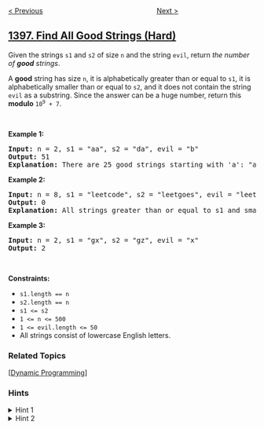 <!--|This file generated by command(leetcode description); DO NOT EDIT.    |-->
<!--+----------------------------------------------------------------------+-->
<!--|@author    openset <openset.wang@gmail.com>                           |-->
<!--|@link      https://github.com/openset                                 |-->
<!--|@home      https://github.com/openset/leetcode                        |-->
<!--+----------------------------------------------------------------------+-->

[< Previous](../design-underground-system "Design Underground System")
　　　　　　　　　　　　　　　　
[Next >](../customers-who-bought-products-a-and-b-but-not-c "Customers Who Bought Products A and B but Not C")

## [1397. Find All Good Strings (Hard)](https://leetcode.com/problems/find-all-good-strings "找到所有好字符串")

<p>Given the strings <code>s1</code> and <code>s2</code> of size <code>n</code> and the string <code>evil</code>, return <em>the number of <strong>good</strong> strings</em>.</p>

<p>A <strong>good</strong> string has size <code>n</code>, it is alphabetically greater than or equal to <code>s1</code>, it is alphabetically smaller than or equal to <code>s2</code>, and it does not contain the string <code>evil</code> as a substring. Since the answer can be a huge number, return this <strong>modulo</strong> <code>10<sup>9</sup> + 7</code>.</p>

<p>&nbsp;</p>
<p><strong>Example 1:</strong></p>

<pre>
<strong>Input:</strong> n = 2, s1 = &quot;aa&quot;, s2 = &quot;da&quot;, evil = &quot;b&quot;
<strong>Output:</strong> 51 
<strong>Explanation:</strong> There are 25 good strings starting with &#39;a&#39;: &quot;aa&quot;,&quot;ac&quot;,&quot;ad&quot;,...,&quot;az&quot;. Then there are 25 good strings starting with &#39;c&#39;: &quot;ca&quot;,&quot;cc&quot;,&quot;cd&quot;,...,&quot;cz&quot; and finally there is one good string starting with &#39;d&#39;: &quot;da&quot;.&nbsp;
</pre>

<p><strong>Example 2:</strong></p>

<pre>
<strong>Input:</strong> n = 8, s1 = &quot;leetcode&quot;, s2 = &quot;leetgoes&quot;, evil = &quot;leet&quot;
<strong>Output:</strong> 0 
<strong>Explanation:</strong> All strings greater than or equal to s1 and smaller than or equal to s2 start with the prefix &quot;leet&quot;, therefore, there is not any good string.
</pre>

<p><strong>Example 3:</strong></p>

<pre>
<strong>Input:</strong> n = 2, s1 = &quot;gx&quot;, s2 = &quot;gz&quot;, evil = &quot;x&quot;
<strong>Output:</strong> 2
</pre>

<p>&nbsp;</p>
<p><strong>Constraints:</strong></p>

<ul>
	<li><code>s1.length == n</code></li>
	<li><code>s2.length == n</code></li>
	<li><code>s1 &lt;= s2</code></li>
	<li><code>1 &lt;= n &lt;= 500</code></li>
	<li><code>1 &lt;= evil.length &lt;= 50</code></li>
	<li>All strings consist of lowercase English letters.</li>
</ul>

### Related Topics
  [[Dynamic Programming](../../tag/dynamic-programming/README.md)]

### Hints
<details>
<summary>Hint 1</summary>
Use DP with 4 states (pos: Int, posEvil: Int, equalToS1: Bool, equalToS2: Bool) which compute the number of valid strings of size "pos" where the maximum common suffix with string "evil" has size "posEvil". When "equalToS1" is "true", the current valid string is equal to "S1" otherwise it is greater. In a similar way when equalToS2 is "true" the current valid string is equal to "S2" otherwise it is smaller.
</details>

<details>
<summary>Hint 2</summary>
To update the maximum common suffix with string "evil" use KMP preprocessing.
</details>
